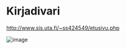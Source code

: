 # Kirjadivari


http://www.sis.uta.fi/~ss424549/etusivu.php

![image](https://user-images.githubusercontent.com/25391249/52175964-bf625580-27b4-11e9-9ad3-d536b840184a.png)
